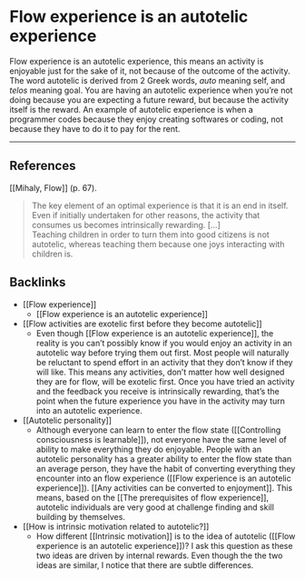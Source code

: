 # Flow experience is an autotelic experience
Flow experience is an autotelic experience, this means an activity is enjoyable just for the sake of it, not because of the outcome of the activity. The word autotelic is derived from 2 Greek words, *auto* meaning self, and *telos* meaning goal. You are having an autotelic experience when you’re not doing because you are expecting a future reward, but because the activity itself is the reward. An example of autotelic experience is when a programmer codes because they enjoy creating softwares or coding, not because they have to do it to pay for the rent.

- - -
## References
[[Mihaly, Flow]] (p. 67).
> The key element of an optimal experience is that it is an end in itself. Even if initially undertaken for other reasons, the activity that consumes us becomes intrinsically rewarding. […]  
> Teaching children in order to turn them into good citizens is not autotelic, whereas teaching them because one joys interacting with children is.

## Backlinks
* [[Flow experience]]
	* [[Flow experience is an autotelic experience]]
* [[Flow activities are exotelic first before they become autotelic]]
	* Even though [[Flow experience is an autotelic experience]], the reality is you can’t possibly know if you would enjoy an activity in an autotelic way before trying them out first. Most people will naturally be reluctant to spend effort in an activity that they don’t know if they will like. This means any activities, don’t matter how well designed they are for flow, will be exotelic first. Once you have tried an activity and the feedback you receive is intrinsically rewarding, that’s the point when the future experience you have in the activity may turn into an autotelic experience.
* [[Autotelic personality]]
	* Although everyone can learn to enter the flow state ([[Controlling consciousness is learnable]]), not everyone have the same level of ability to make everything they do enjoyable. People with an autotelic personality has a greater ability to enter the flow state than an average person, they have the habit of converting everything they encounter into an flow experience ([[Flow experience is an autotelic experience]]). [[Any activities can be converted to enjoyment]]. This means, based on the [[The prerequisites of flow experience]], autotelic individuals are very good at challenge finding and skill building by themselves.
* [[How is intrinsic motivation related to autotelic?]]
	* How different [[Intrinsic motivation]] is to the idea of autotelic ([[Flow experience is an autotelic experience]])? I ask this question as these two ideas are driven by internal rewards. Even though the the two ideas are similar, I notice that there are subtle differences.

<!-- #evergreen #flow #autotelic -->

<!-- {BearID:A46BCA68-50ED-41A9-922D-58D96D1FAD1B-20237-00004961BACFF37E} -->
